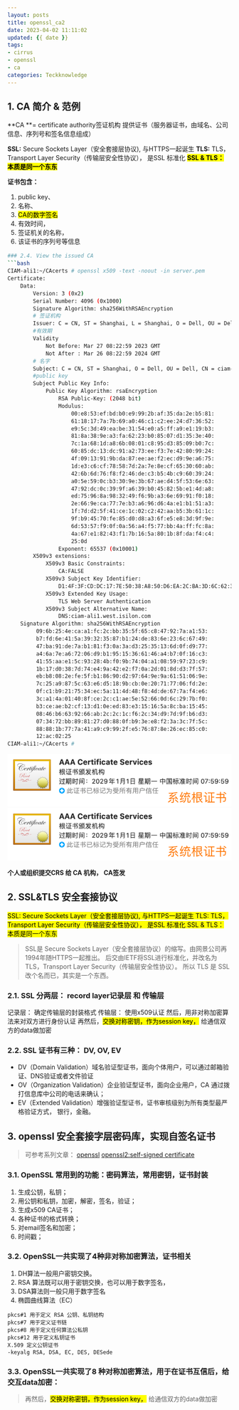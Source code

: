 ```yaml
---
layout: posts
title: openssl_ca2
date: 2023-04-02 11:11:02
updated: {{ date }}
tags: 
- cirrus
- openssl
- ca
categories: Teckknowledge
---
```


## 1. CA 简介 & 范例
**CA **= certificate authority签证机构
提供证书（服务器证书，由域名、公司信息、序列号和签名信息组成）

**SSL:** Secure Sockets Layer（安全套接层协议), 与HTTPS一起诞生
**TLS:** TLS，Transport Layer Security（传输层安全性协议）， 是SSL 标准化
<mark>**SSL & TLS： 本质是同一个东东**</mark>

**证书包含：**
1. public key、
1. 名称、 
1. <mark>CA的数字签名</mark>
1. 有效时间，
1. 签证机关的名称，
1. 该证书的序列号等信息


```bash
### 2.4. View the issued CA
```bash
CIAM-ali1:~/CAcerts # openssl x509 -text -noout -in server.pem
Certificate:
    Data:
        Version: 3 (0x2)
        Serial Number: 4096 (0x1000)
        Signature Algorithm: sha256WithRSAEncryption
        # 签证机构
        Issuer: C = CN, ST = Shanghai, L = Shanghai, O = Dell, OU = Dell
        #有效期
        Validity
            Not Before: Mar 27 08:22:59 2023 GMT
            Not After : Mar 26 08:22:59 2024 GMT
        # 名字    
        Subject: C = CN, ST = Shanghai, O = Dell, OU = Dell, CN = ciam-ali1.west.isilon.com
        #public key
        Subject Public Key Info:
            Public Key Algorithm: rsaEncryption
                RSA Public-Key: (2048 bit)
                Modulus:
                    00:e8:53:ef:bd:b0:e9:99:2b:af:35:da:2e:b5:81:
                    61:18:17:7a:7b:69:a0:46:c1:c2:ee:24:d7:36:52:
                    e9:5c:3d:49:ea:be:31:54:e0:a5:ff:a9:e1:19:b3:
                    81:8a:38:9e:a3:fa:62:23:b0:85:07:d1:35:3e:40:
                    7c:1a:68:1d:a8:6b:08:01:c8:95:d3:85:09:b0:7c:
                    60:85:dc:13:dc:91:a2:73:ee:f3:7e:42:80:99:24:
                    4f:09:13:91:9b:da:87:ee:ae:f2:ec:d9:9e:a6:75:
                    1d:e3:c6:cf:78:58:7d:2a:7e:8e:cf:65:30:60:ab:
                    42:6b:6d:76:f8:f2:46:de:c3:b5:4b:c9:60:39:24:
                    a0:5e:59:0c:b3:30:9e:3b:67:ae:d4:5f:53:6e:63:
                    47:92:dc:0c:39:9f:a6:39:b0:45:82:5b:e1:4d:a8:
                    ed:75:96:8a:98:32:49:f6:9b:a3:6e:69:91:f0:18:
                    2e:66:9e:ca:77:7e:b3:a6:96:d6:4a:e1:b1:51:a3:
                    1f:7d:d2:5f:41:ce:1c:02:c2:42:aa:b5:3b:61:1c:
                    9f:b9:45:70:fe:85:d0:d8:a3:6f:e5:e8:3d:9f:9e:
                    6d:53:57:f9:0f:0a:56:a4:f5:77:bb:4a:ff:fc:8a:
                    4a:67:e1:82:43:f1:7b:16:5a:80:1b:8f:da:f4:c4:
                    25:0d
                Exponent: 65537 (0x10001)
        X509v3 extensions:
            X509v3 Basic Constraints:
                CA:FALSE
            X509v3 Subject Key Identifier:
                D1:4F:3F:CD:DC:17:7E:50:38:A8:50:D6:EA:2C:BA:3D:6C:62:35:A1
            X509v3 Extended Key Usage:
                TLS Web Server Authentication
            X509v3 Subject Alternative Name:
                DNS:ciam-ali1.west.isilon.com
    Signature Algorithm: sha256WithRSAEncryption
         09:6b:25:4e:ca:a1:fc:2c:bb:35:5f:65:c8:47:92:7a:a1:53:
         b7:fd:6e:41:5a:39:32:35:87:b1:24:de:83:6e:23:6c:67:49:
         47:ba:91:de:7a:b1:81:f3:0a:3a:d3:25:35:13:6d:0f:d9:77:
         a4:6a:7e:a6:72:06:d9:b1:95:15:36:61:46:a4:b7:0f:16:c3:
         41:55:aa:e1:5c:93:28:4b:f0:9b:74:04:a1:08:59:97:23:c9:
         1b:17:d0:38:7d:74:e4:9a:42:e2:f7:0a:2d:01:8d:d3:7f:57:
         eb:b8:08:2e:fe:5f:b1:86:90:d2:97:64:9e:9a:61:51:06:9e:
         7c:25:a9:87:5c:63:e6:d5:18:9b:cb:0e:20:71:77:06:fd:2e:
         0f:c1:b9:21:75:34:ec:5a:11:4d:48:f8:4d:de:67:7a:f4:e6:
         3c:a1:4a:01:40:8f:ce:2c:c1:ae:5e:52:66:0d:6c:29:7b:f0:
         b3:ce:ae:b2:cf:13:d1:0e:ed:83:e3:15:16:5a:8c:ba:15:45:
         08:46:b6:63:92:66:ab:2c:2c:1c:f6:2c:34:d9:7d:9f:b6:d3:
         07:34:72:bb:89:81:27:d0:88:0f:b9:3e:e8:f2:3a:3c:7f:5c:
         88:88:1b:77:7a:41:a9:c9:99:2f:e5:76:87:8e:26:ec:85:c0:
         12:ac:02:25
CIAM-ali1:~/CAcerts #
```

![](vx_images/116433111278673.png)
![](/uploads/116433111278673.png)

**个人或组织提交CRS 给 CA 机构， CA签发**


## 2. SSL&TLS  安全套接协议
<MARK>SSL: Secure Sockets Layer（安全套接层协议), 与HTTPS一起诞生
TLS: TLS，Transport Layer Security（传输层安全性协议）， 是SSL 标准化
SSL & TLS： 本质是同一个东东</MARK>

> SSL是 Secure Sockets Layer（安全套接层协议）的缩写。由网景公司再1994年随HTTPS一起推出。
> 后交由IETF将SSL进行标准化，并改名为 TLS，Transport Layer Security（传输层安全性协议）。
> 所以 TLS 是 SSL 改个名而已，其实是一个东西。

### 2.1. SSL 分两层： record layer记录层 和 传输层
记录层： 确定传输层的封装格式
传输层： 使用x509认证
然后，用非对称加密算法来对双方进行身份认证
再然后，<mark>交换对称密钥，作为session key，</mark> 给通信双方的data做加密

### 2.2. SSL 证书有三种： DV, OV, EV

* DV（Domain Validation）域名验证型证书，面向个体用户，可以通过邮箱验证、DNS验证或者文件验证
* OV（Organization Validation）企业验证型证书，面向企业用户，CA 通过拨打信息库中公司的电话来确认；
* EV（Extended Validation）增强验证型证书，证书审核级别为所有类型最严格验证方式， 银行，金融。

## 3. openssl 安全套接字层密码库，实现自签名证书
> 可参考系列文章：
[openssl](https://angellaugh.github.io/2023/04/01/openssl/)
[openssl2:self-signed certificate](https://angellaugh.github.io/2023/03/28/openssl_2_signed/)

<!--more-->

### 3.1. OpenSSL 常用到的功能：密码算法，常用密钥，证书封装
1. 生成公钥，私钥；
1. 用公钥和私钥，加密，解密，签名，验证；
1. 生成x509 CA证书；
1. 各种证书的格式转换；
1. 对email签名和加密；
1. 时间戳；

### 3.2. OpenSSL一共实现了4种非对称加密算法，证书相关
1. DH算法一般用户密钥交换。
1. RSA 算法既可以用于密钥交换，也可以用于数字签名，
1. DSA算法则一般只用于数字签名
1. 椭圆曲线算法（EC）

```
pkcs#1 用于定义 RSA 公钥、私钥结构
pkcs#7 用于定义证书链
pkcs#8 用于定义任何算法公私钥
pkcs#12 用于定义私钥证书
X.509 定义公钥证书
-keyalg RSA, DSA, EC, DES, DESede
```

### 3.3. OpenSSL一共实现了8 种对称加密算法，用于在证书互信后，给交互data加密：
> 再然后，<mark>交换对称密钥，作为session key，</mark> 给通信双方的data做加密